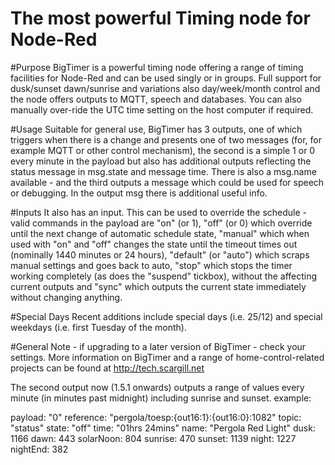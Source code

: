 # The most powerful Timing node for Node-Red

#Purpose
BigTimer is a powerful timing node offering a range of timing facilities for Node-Red and can be used singly or in groups. Full support for dusk/sunset dawn/sunrise and variations also day/week/month control and the node offers outputs to MQTT, speech and databases. You can also manually over-ride the UTC time setting on the host computer if required.

#Usage
Suitable for general use, BigTimer has 3 outputs, one of which triggers when there is a change and presents one of two messages (for, for example MQTT or other control mechanism), the second is a simple 1 or 0 every minute in the payload but also has additional outputs reflecting the status message in msg.state and message time. There is also a msg.name available  - and the third outputs a message which could be used for speech or debugging. In the output msg there is additional useful info.

#Inputs
It also has an input. This can be used to override the schedule - valid commands in the payload are "on" (or 1), "off" (or 0) which override until the next change of automatic schedule state, "manual" which when used with "on" and "off" changes the state until the timeout times out (nominally 1440 minutes or 24 hours), "default" (or "auto") which scraps manual settings and goes back to auto, "stop" which stops the timer working completely (as does the "suspend" tickbox), without the affecting current outputs and "sync" which outputs the current state immediately without changing anything.

#Special Days
Recent additions include special days (i.e. 25/12) and special weekdays (i.e. first Tuesday of the month).

#General
Note - if upgrading to a later version of BigTimer - check your settings. More information on BigTimer and a range of home-control-related projects can be found at http://tech.scargill.net

The second output now (1.5.1 onwards) outputs a range of values every minute (in minutes past midnight) including sunrise and sunset. 
example:

payload: "0"
reference: "pergola/toesp:{out16:1}:{out16:0}:1082"
topic: "status"
state: "off"
time: "01hrs 24mins"
name: "Pergola Red Light"
dusk: 1166
dawn: 443
solarNoon: 804
sunrise: 470
sunset: 1139
night: 1227
nightEnd: 382



